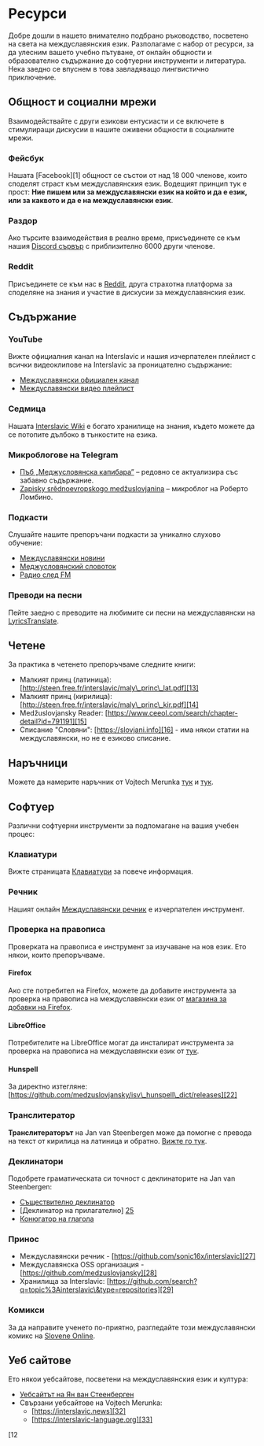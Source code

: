 

# Ресурси

Добре дошли в нашето внимателно подбрано ръководство, посветено на света на междуславянския език. Разполагаме с набор от ресурси, за да улесним вашето учебно пътуване, от онлайн общности и образователно съдържание до софтуерни инструменти и литература. Нека заедно се впуснем в това завладяващо лингвистично приключение.

## Общност и социални мрежи

Взаимодействайте с други езикови ентусиасти и се включете в стимулиращи дискусии в нашите оживени общности в социалните мрежи.

### Фейсбук

Нашата [Facebook][1] общност се състои от над 18 000 членове, които споделят страст към междуславянския език. Водещият принцип тук е прост: **Ние пишем или за междуславянски език на който и да е език, или за каквото и да е на междуславянски език**.

### Раздор

Ако търсите взаимодействия в реално време, присъединете се към нашия [Discord сървър][2] с приблизително 6000 други членове.

### Reddit

Присъединете се към нас в [Reddit][3], друга страхотна платформа за споделяне на знания и участие в дискусии за междуславянския език.

## Съдържание

### YouTube

Вижте официалния канал на Interslavic и нашия изчерпателен плейлист с всички видеоклипове на Interslavic за проницателно съдържание:

- [Междуславянски официален канал][4]
- [Междуславянски видео плейлист][5]

### Седмица

Нашата [Interslavic Wiki][6] е богато хранилище на знания, където можете да се потопите дълбоко в тънкостите на езика.

### Микроблогове на Telegram

- [Пъб „Меджусловянска капибара”][7] – редовно се актуализира със забавно съдържание.
- [Zapisky srědnoevropskogo medžuslovjanina][8] – микроблог на Роберто Ломбино.

### Подкасти

Слушайте нашите препоръчани подкасти за уникално слухово обучение:

- [Междуславянски новини][9]
- [Меджусловянский словоток][10]
- [Радио след FM][11]

### Преводи на песни

Пейте заедно с преводите на любимите си песни на междуславянски на [LyricsTranslate][12].

## Четене

За практика в четенето препоръчваме следните книги:

- Малкият принц (латиница): [http://steen.free.fr/interslavic/maly\_princ\_lat.pdf][13]
- Малкият принц (кирилица): [http://steen.free.fr/interslavic/maly\_princ\_kir.pdf][14]
- Medžuslovjansky Reader: [https://www.ceeol.com/search/chapter-detail?id=791191][15]
- Списание "Словяни": [https://slovjani.info][16] - има някои статии на междуславянски, но не е езиково списание.

## Наръчници

Можете да намерите наръчник от Vojtech Merunka [тук][17] и [тук][15].

## Софтуер

Различни софтуерни инструменти за подпомагане на вашия учебен процес:

### Клавиатури

Вижте страницата [Клавиатури][18] за повече информация.

### Речник

Нашият онлайн [Междуславянски речник][19] е изчерпателен инструмент.

### Проверка на правописа

Проверката на правописа е инструмент за изучаване на нов език. Ето някои, които препоръчваме.

#### Firefox

Ако сте потребител на Firefox, можете да добавите инструмента за проверка на правописа на междуславянски език от [магазина за добавки на Firefox][20].

#### LibreOffice

Потребителите на LibreOffice могат да инсталират инструмента за проверка на правописа на междуславянски език от [тук][21].

#### Hunspell

За директно изтегляне: [https://github.com/medzuslovjansky/isv\_hunspell\_dict/releases][22]

### Транслитератор

**Транслитераторът** на Jan van Steenbergen може да помогне с превода на текст от кирилица на латиница и обратно. [Вижте го тук][23].

### Деклинатори

Подобрете граматическата си точност с деклинаторите на Jan van Steenbergen:

- [Съществително деклинатор][24]
- [Деклинатор на прилагателно] [25]
- [Конюгатор на глагола][26]

### Принос

- Междуславянски речник - [https://github.com/sonic16x/interslavic][27]
- Междуславянска OSS организация - [https://github.com/medzuslovjansky][28]
- Хранилища за Interslavic: [https://github.com/search?q=topic%3Ainterslavic\&type=repositories][29]

### Комикси

За да направите ученето по-приятно, разгледайте този междуславянски комикс на [Slovene Online][30].

## Уеб сайтове

Ето някои уебсайтове, посветени на междуславянския език и култура:

- [Уебсайтът на Ян ван Стеенберген][31]
- Свързани уебсайтове на Vojtech Merunka:
  - [https://interslavic.news][32]
  - [https://interslavic-language.org][33]

[12

[2]: https://discord.com/invite/n3saqm27QW

[3]: https://www.reddit.com/r/interslavic/

[4]: https://www.youtube.com/channel/UCShYXuD2TyJlYd9UWUUiYiA

[5]: https://www.youtube.com/playlist?list=PLT_X5HnKrXoiL3a5oK9Tv977JI8ijvFNM

[6]: https://isv.miraheze.org/

[7]: https://t.me/interslavicthings

[8]: https://t.me/zapiskysm

[9]: https://interslavic.news/podkast

[10]: https://linktr.ee/medzuslovjansky.slovotok

[11]: https://tyflonet.com/siciliano/arhiv/

[12]: https://lyricstranslate.com/language/interslavic

[13]: http://steen.free.fr/interslavic/maly_princ_lat.pdf

[14]: http://steen.free.fr/interslavic/maly_princ_kir.pdf

[15]: https://www.ceeol.com/search/chapter-detail?id=791191

[16]: https://slovjani.info

[17]: https://www.patro.cz/interslavic-zonal-constructed-language/

[18]: ./keyboards.md

[19]: https://interslavic-dictionary.com/

[20]: https://addons.mozilla.org/en-US/firefox/addon/interslavic-spellcheck/

[21]: https://extensions.libreoffice.org/en/extensions/show/15995

[22]: https://github.com/medzuslovjansky/isv_hunspell_dict/releases

[23]: http://steen.free.fr/interslavic/transliterator.html

[24]: http://steen.free.fr/interslavic/declinator.html

[25]: http://steen.free.fr/interslavic/adjectivator.html

[26]: http://steen.free.fr/interslavic/conjugator.html

[27]: https://github.com/sonic16x/interslavic

[28]: https://github.com/medzuslovjansky

[29]: https://github.com/search?q=topic%3Ainterslavic&type=repositories

[30]: https://slovene.online/animation/1.0/msl/index.html

[31]: http://steen.free.fr/interslavic

[32]: https://interslavic.news

[33]: https://interslavic-language.org

